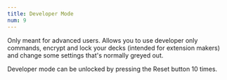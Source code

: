 ```yaml
---
title: Developer Mode
num: 9
---
```


Only meant for advanced users. Allows you to use developer only commands, encrypt and lock your decks (intended for extension makers) and change some settings that's normally greyed out.  

Developer mode can be unlocked by pressing the Reset button 10 times.

